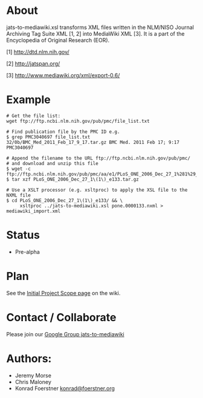 # About

jats-to-mediawiki.xsl transforms XML files written in the NLM/NISO
Journal Archiving Tag Suite XML [1, 2] into MediaWiki XML [3]. It is a
part of the Encyclopedia of Original Research (EOR).

[1] http://dtd.nlm.nih.gov/

[2] http://jatspan.org/

[3] http://www.mediawiki.org/xml/export-0.6/

# Example

    # Get the file list:
    wget ftp://ftp.ncbi.nlm.nih.gov/pub/pmc/file_list.txt

    # Find publication file by the PMC ID e.g.
    $ grep PMC3040697 file_list.txt
    32/0b/BMC_Med_2011_Feb_17_9_17.tar.gz BMC Med. 2011 Feb 17; 9:17  PMC3040697

    # Append the filename to the URL ftp://ftp.ncbi.nlm.nih.gov/pub/pmc/
    # and download and unzip this file
    $ wget -c ftp://ftp.ncbi.nlm.nih.gov/pub/pmc/aa/e1/PLoS_ONE_2006_Dec_27_1%281%29_e133.tar.gz
    $ tar xzf PLoS_ONE_2006_Dec_27_1\(1\)_e133.tar.gz

    # Use a XSLT processor (e.g. xsltproc) to apply the XSL file to the NXML file
    $ cd PLoS_ONE_2006_Dec_27_1\(1\)_e133/ && \
         xsltproc ../jats-to-mediawiki.xsl pone.0000133.nxml > mediawiki_import.xml

# Status

* Pre-alpha

# Plan

See the [Initial Project Scope page](https://github.com/konrad/JATS-to-Mediawiki/wiki/Initial-Project-Scope)
on the wiki.

# Contact / Collaborate

Please join our [Google Group jats-to-mediawiki](https://groups.google.com/d/forum/jats-to-mediawiki)

# Authors:

* Jeremy Morse
* Chris Maloney
* Konrad Foerstner <konrad@foerstner.org>
